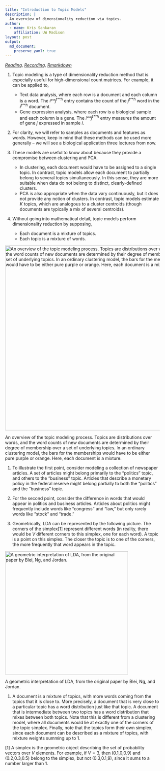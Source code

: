 ```yaml
---
title: "Introduction to Topic Models"
description: |
  An overview of dimensionality reduction via topics.
author:
  - name: Kris Sankaran
    affiliation: UW Madison
layout: post
output:
  md_document:
    preserve_yaml: true
---
```


*[Reading](https://www.tidytextmining.com/topicmodeling.html),
[Recording](https://mediaspace.wisc.edu/media/Week%2011%20%5B1%5D%20Introduction%20to%20Topic%20Models/1_tqbn7u60),
[Rmarkdown](https://github.com/krisrs1128/stat479/blob/master/_posts/2021-03-30-week11-1/week11-1.Rmd)*

1.  Topic modeling is a type of dimensionality reduction method that is
    especially useful for high-dimensional count matrices. For example,
    it can be applied to,

    -   Text data analysis, where each row is a document and each column
        is a word. The *i**j*<sup>*t**h*</sup> entry contains the count
        of the *j*<sup>*t**h*</sup> word in the *i*<sup>*t**h*</sup>
        document.
    -   Gene expression analysis, where each row is a biological sample
        and each column is a gene. The *i**j*<sup>*t**h*</sup> entry
        measures the amount of gene *j* expressed in sample *i*.

2.  For clarity, we will refer to samples as documents and features as
    words. However, keep in mind that these methods can be used more
    generally – we will see a biological application three lectures from
    now.

3.  These models are useful to know about because they provide a
    compromise between clustering and PCA.

    -   In clustering, each document would have to be assigned to a
        single topic. In contrast, topic models allow each document to
        partially belong to several topics simultaneously. In this
        sense, they are more suitable when data do not belong to
        distinct, clearly-defined clusters.
    -   PCA is also appropriate when the data vary continuously, but it
        does not provide any notion of clusters. In contrast, topic
        models estimate *K* topics, which are analogous to a cluster
        centroids (though documents are typically a mix of several
        centroids).

4.  Without going into mathematical detail, topic models perform
    dimensionality reduction by supposing,

    -   Each document is a mixture of topics.
    -   Each topic is a mixture of words.

<img src="https://uwmadison.box.com/shared/static/3shdh2f5vqarkwjucmmebigj2rwm4wyh.png" alt="An overview of the topic modeling process. Topics are distributions over words, and the word counts of new documents are determined by their degree of membership over a set of underlying topics. In an ordinary clustering model, the bars for the memberships would have to be either pure purple or orange. Here, each document is a mixture." width="600" />
<p class="caption">
An overview of the topic modeling process. Topics are distributions over
words, and the word counts of new documents are determined by their
degree of membership over a set of underlying topics. In an ordinary
clustering model, the bars for the memberships would have to be either
pure purple or orange. Here, each document is a mixture.
</p>

1.  To illustrate the first point, consider modeling a collection of
    newspaper articles. A set of articles might belong primarily to the
    “politics” topic, and others to the “business” topic. Articles that
    describe a monetary policy in the federal reserve might belong
    partially to both the “politics” and the “business” topic.

2.  For the second point, consider the difference in words that would
    appear in politics and business articles. Articles about politics
    might frequently include words like “congress” and “law,” but only
    rarely words like “stock” and “trade.”

3.  Geometrically, LDA can be represented by the following picture. The
    corners of the simplex[1] represent different words (in reality,
    there would be *V* different corners to this simplex, one for each
    word). A topic is a point on this simplex. The closer the topic is
    to one of the corners, the more frequently that word appears in the
    topic.

<img src="http://2.bp.blogspot.com/-90BjNyRwkqk/T8bd9y7mUrI/AAAAAAAAAPg/H0Jdi-9RQ8s/s1600/LDA-f3.png" alt="A geometric interpretation of LDA, from the original paper by Blei, Ng, and Jordan." width="400" />
<p class="caption">
A geometric interpretation of LDA, from the original paper by Blei, Ng,
and Jordan.
</p>

1.  A document is a mixture of topics, with more words coming from the
    topics that it is close to. More precisely, a document that is very
    close to a particular topic has a word distribution just like that
    topic. A document that is intermediate between two topics has a word
    distribution that mixes between both topics. Note that this is
    different from a clustering model, where all documents would lie at
    exactly one of the corners of the topic simplex. Finally, note that
    the topics form their own simplex, since each document can be
    described as a mixture of topics, with mixture weights summing up to
    1.

[1] A simplex is the geometric object describing the set of probability
vectors over *V* elements. For example, if *V* = 3, then (0.1,0,0.9) and
(0.2,0.3,0.5) belong to the simplex, but not (0.3,0.1,9), since it sums
to a number larger than 1.
